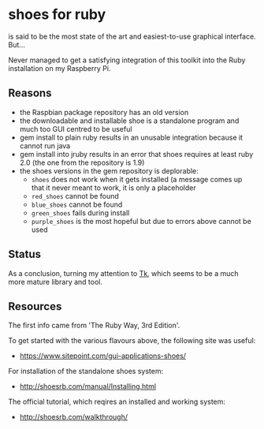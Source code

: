 # shoes for ruby

is said to be the most state of the art and easiest-to-use graphical
interface. But...

Never managed to get a satisfying integration of this toolkit into the Ruby
installation on my Raspberry Pi.

## Reasons

* the Raspbian package repository has an old version
* the downloadable and installable shoe is a standalone program and much too
  GUI centred to be useful
* gem install to plain ruby results in an unusable integration because it
  cannot run java
* gem install into jruby results in an error that shoes requires at least
  ruby 2.0 (the one from the repository is 1.9)
* the shoes versions in the gem repository is deplorable:
  * `shoes` does not work when it gets installed (a message comes up that it
    never meant to work, it is only a placeholder
  * `red_shoes` cannot be found
  * `blue_shoes` cannot be found
  * `green_shoes` fails during install
  * `purple_shoes` is the most hopeful but due to errors above cannot be
    used

## Status

As a conclusion, turning my attention to [Tk](../tk/README.md), which seems to be a much more
mature library and tool.

## Resources

The first info came from 'The Ruby Way, 3rd Edition'.

To get started with the various flavours above, the following site was useful:

* https://www.sitepoint.com/gui-applications-shoes/

For installation of the standalone shoes system:

* http://shoesrb.com/manual/Installing.html

The official tutorial, which reqires an installed and working system:

* http://shoesrb.com/walkthrough/
